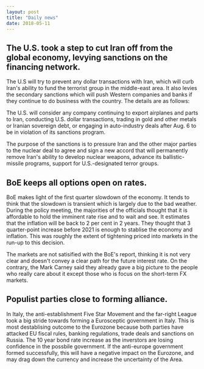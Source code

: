 ```yaml
---
layout: post
title: "Daily news"
date: 2018-05-11
---
```



## The U.S. took a step to cut Iran off from the global economy, levying sanctions on the financing network.  

The U.S will try to prevent any dollar transactions with Iran, which will curb Iran's ability to fund the terrorist group in the middle-east area. It also levies the secondary sanctions which will push Western companies and banks if they continue to do business with the country. The details are as follows:

The U.S. will consider any company continuing to export airplanes and parts to Iran, conducting U.S. dollar transactions, trading in gold and other metals or Iranian sovereign debt, or engaging in auto-industry deals after Aug. 6 to be in violation of its sanctions program.

The purpose of the sanctions is to pressure Iran and the other major parties to the nuclear deal to agree and sign a new accord that will permanently remove Iran's ability to develop nuclear weapons, advance its ballistic-missile programs, support for U.S.-designated terror groups.

## BoE keeps all options open on rates.

BoE makes light of the first quarter slowdown of the economy. It tends to think that the slowdown is transient which is largely due to the bad weather. During the policy meeting, the majorities of the officials thought that it is affordable to hold the imminent rate rise and to wait and see. It estimates that the inflation will be back to 2 per cent in 2 years. They thought that 3 quarter-point increase  before 2021 is enough to stablise the economy and inflation. This was roughly the extent of tightening priced into markets in the run-up to this decision. 

The markets are not satisified with the BoE's report, thinking it is not very clear and doesn't convey a clear path for the future interest rate. On the contrary, the Mark Carney said they already gave a big picture to the people who really care about it except those who is focus on the short-term FX markets. 


## Populist parties close to forming alliance.

In Italy, the anti-establishment Five Star Movement and the far-right League took a big stride towards forming a Eurosceptic government in Italy. This is most destablising outcome to the Eurozone because both parties have attacked EU fiscal rules, banking regulations, trade deals and sanctions on Russia. The 10 year bond rate increase as the inverstors are losing confidence in the possbile government. If the anti-europe government formed successfully, this will have a negative impact on the Eurozone, and may drag down the currency and increase the uncertainty of the Area.


